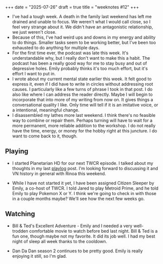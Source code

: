 +++
date = "2025-07-26"
draft = true
title = "weeknotes #12"
+++

* I've had a tough week. A death in the family last weekend has left me drained and unable to focus. We weren't what I would call close, so I feel very strange about it. We didn't have an antagonistic relationship, we just weren't close.
* Because of this, I've had weird ups and downs in my energy and ability to do things. Smaller tasks seem to be working better, but I've been too exhausted to do anything for multiple days.
* For the first time ever, the podcast was late this week. It's understandable why, but I really don't want to make this a habit. The podcast has been a really good way for me to stay busy and out of depressive holes. Emily probably thinks it's too much effort, but it's effort I want to put in.
* I wrote about my current mental state earlier this week. It felt good to express it, even if I did have to write in circles without addressing root causes. I particularly like a few turns of phrase I took in that post. I do also like where I can address the reader directly. Maybe I will begin to incorporate that into more of my writing from now on. It gives things a conversational quality I like. Only time will tell if it is an imitative voice, or a intentional, meaningful change.
* I disassembled my lathes more last weekend. I think there's no feasible way to combine or repair them. Perhaps turning will have to wait for a more permanent, more reliable addition to the workshop. I do not really have the time, energy, or money for the hobby right at this juncture. I do want to come back to it, though.

## Playing

* I started Planetarian HD for our next TWCR episode. I talked about my thoughts in my last [playlog](https://tk-web.top/posts/2025-07-21-playlog-phd) post. I'm looking forward to discussing it and VN history in general with Rinoa this weekend.

* While I have not started it yet, I have been assigned Citizen Sleeper by Emily, a co-host of TWCR. I told Jared to play Metroid Prime, and he told Emily to play Pokemon X or Y. I think we're going to check in with those in a couple months maybe? We'll see how the next few weeks go.

## Watching

* Bill & Ted's Excellent Adventure - Emily and I needed a very well-trodden comfortable movie to watch before bed last night. Bill & Ted is a fun one, though maybe not my favorite. It did its job well. I had my best night of sleep all week thanks to the cooldown.

* Dan Da Dan season 2 continues to be pretty good. Emily is really enjoying it still, so I'm glad.
